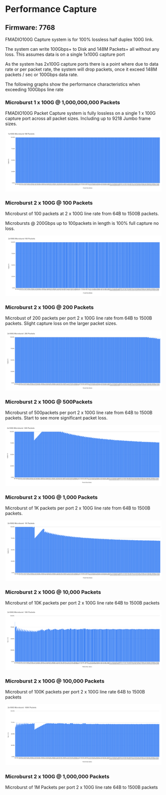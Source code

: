 # Performance Capture

## Firmware: **7768**

FMADIO100G Capture system is for 100% lossless half duplex 100G link.

The system can write 100Gbps+ to Disk and 148M Packets+ all without any loss. This assumes data is on a single 1x100G capture port

As the system has 2x100G capture ports there is a point where due to data rate or per packet rate, the system will drop packets, once it exceed 148M packets / sec or 100Gbps data rate.

The following graphs show the performance characteristics when exceeding 100Gbps line rate



### Microburst 1 x 100G @ 1,000,000,000 Packets

FMADIO100G Packet Capture system is fully lossless on a single 1 x 100G capture port across all packet sizes. Including up to 9218 Jumbo frame sizes.

![](<../.gitbook/assets/image (122).png>)

### Microburst 2 x 100G  @ 100 Packets

Microburst of 100 packets at 2 x 100G line rate from 64B to 1500B packets.&#x20;

Microbursts @ 200Gbps up to 100packets in length is 100% full capture no loss.

![2x100G Microburst @ 100 Packets](<../.gitbook/assets/image (123).png>)

### Microburst 2 x 100G @ 200 Packets

Microbust of 200 packets per port 2 x 100G line rate from 64B to 1500B packets. Slight capture loss on the larger packet sizes.

![2x100G Microburst @ 200 Packets](<../.gitbook/assets/image (121).png>)

### Microburst 2 x 100G @ 500Packets

Microburst of 500packets per port 2 x 100G line rate from 64B to 1500B packets. Start to see more significant packet loss.

![](<../.gitbook/assets/image (129).png>)

### Microburst 2 x 100G @ 1,000 Packets

Microburst of 1K packets per port 2 x 100G line rate from 64B to 1500B packets.

![2x100G Microburst @ 1K Packets](<../.gitbook/assets/image (115).png>)

### Microburst 2 x 100G @ 10,000 Packets

Microburst of 10K packets per port 2 x 100G line rate 64B to 1500B packets

![2x100G Microburst @ 10K Packets](<../.gitbook/assets/image (118).png>)

### Microburst 2 x 100G @ 100,000 Packets

Microburst of 100K packets per port 2 x 100G line rate 64B to 1500B packets

![2x100G Microburst @ 100K Packets](<../.gitbook/assets/image (126).png>)

### Microburst 2 x 100G @ 1,000,000 Packets

Microburst of 1M Packets per port 2 x 100G line rate 64B to 1500B packets





